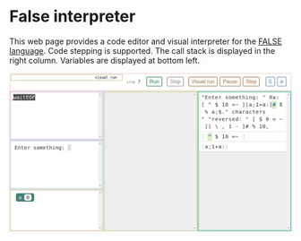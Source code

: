 # False interpreter

This web page provides a code editor and visual interpreter for the
[FALSE language](http://strlen.com/false/false.txt). Code stepping is
supported. The call stack is displayed in the right column. Variables
are displayed at bottom left.

![False interpreter](https://github.com/michaellaszlo/false-interpreter/blob/master/screenshot.png)

